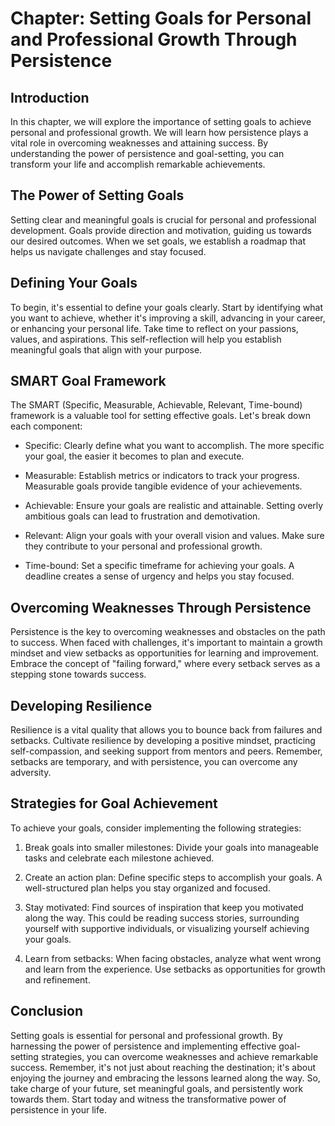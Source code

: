 Chapter: Setting Goals for Personal and Professional Growth Through Persistence
===============================================================================

Introduction
------------

In this chapter, we will explore the importance of setting goals to achieve personal and professional growth. We will learn how persistence plays a vital role in overcoming weaknesses and attaining success. By understanding the power of persistence and goal-setting, you can transform your life and accomplish remarkable achievements.

The Power of Setting Goals
--------------------------

Setting clear and meaningful goals is crucial for personal and professional development. Goals provide direction and motivation, guiding us towards our desired outcomes. When we set goals, we establish a roadmap that helps us navigate challenges and stay focused.

Defining Your Goals
-------------------

To begin, it's essential to define your goals clearly. Start by identifying what you want to achieve, whether it's improving a skill, advancing in your career, or enhancing your personal life. Take time to reflect on your passions, values, and aspirations. This self-reflection will help you establish meaningful goals that align with your purpose.

SMART Goal Framework
--------------------

The SMART (Specific, Measurable, Achievable, Relevant, Time-bound) framework is a valuable tool for setting effective goals. Let's break down each component:

* Specific: Clearly define what you want to accomplish. The more specific your goal, the easier it becomes to plan and execute.

* Measurable: Establish metrics or indicators to track your progress. Measurable goals provide tangible evidence of your achievements.

* Achievable: Ensure your goals are realistic and attainable. Setting overly ambitious goals can lead to frustration and demotivation.

* Relevant: Align your goals with your overall vision and values. Make sure they contribute to your personal and professional growth.

* Time-bound: Set a specific timeframe for achieving your goals. A deadline creates a sense of urgency and helps you stay focused.

Overcoming Weaknesses Through Persistence
-----------------------------------------

Persistence is the key to overcoming weaknesses and obstacles on the path to success. When faced with challenges, it's important to maintain a growth mindset and view setbacks as opportunities for learning and improvement. Embrace the concept of "failing forward," where every setback serves as a stepping stone towards success.

Developing Resilience
---------------------

Resilience is a vital quality that allows you to bounce back from failures and setbacks. Cultivate resilience by developing a positive mindset, practicing self-compassion, and seeking support from mentors and peers. Remember, setbacks are temporary, and with persistence, you can overcome any adversity.

Strategies for Goal Achievement
-------------------------------

To achieve your goals, consider implementing the following strategies:

1. Break goals into smaller milestones: Divide your goals into manageable tasks and celebrate each milestone achieved.

2. Create an action plan: Define specific steps to accomplish your goals. A well-structured plan helps you stay organized and focused.

3. Stay motivated: Find sources of inspiration that keep you motivated along the way. This could be reading success stories, surrounding yourself with supportive individuals, or visualizing yourself achieving your goals.

4. Learn from setbacks: When facing obstacles, analyze what went wrong and learn from the experience. Use setbacks as opportunities for growth and refinement.

Conclusion
----------

Setting goals is essential for personal and professional growth. By harnessing the power of persistence and implementing effective goal-setting strategies, you can overcome weaknesses and achieve remarkable success. Remember, it's not just about reaching the destination; it's about enjoying the journey and embracing the lessons learned along the way. So, take charge of your future, set meaningful goals, and persistently work towards them. Start today and witness the transformative power of persistence in your life.
